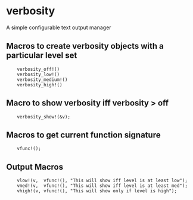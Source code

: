 # verbosity
A simple configurable text output manager

## Macros to create verbosity objects with a particular level set
```
    verbosity_off!()
    verbosity_low!()
    verbosity_medium!()
    verbosity_high!()
```

## Macro to show verbosity iff verbosity > off
```
    verbosity_show!(&v);
```

## Macros to get current function signature
```
    vfunc!();
```

## Output Macros

```
    vlow!(v,  vfunc!(), "This will show iff level is at least low");
    vmed!(v,  vfunc!(), "This will show iff level is at least med");
    vhigh!(v, vfunc!(), "This will show only if level is high");
```


